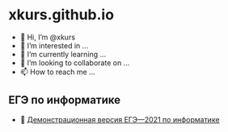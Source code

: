 # xkurs.github.io

- 👋 Hi, I’m @xkurs
- 👀 I’m interested in ...
- 🌱 I’m currently learning ...
- 💞️ I’m looking to collaborate on ...
- 📫 How to reach me ...

## ЕГЭ по информатике

- 👀 [Демонстрационная версия ЕГЭ—2021 по информатике](https://nbviewer.org/github/xkurs/KEGE/blob/master/KEGE2021/KEGE2021.ipynb "ЕГЭ-2021 по информатике")

<!---
xkurs/xkurs is a ✨ special ✨ repository because its `README.md` (this file) appears on your GitHub profile.
You can click the Preview link to take a look at your changes.
--->
